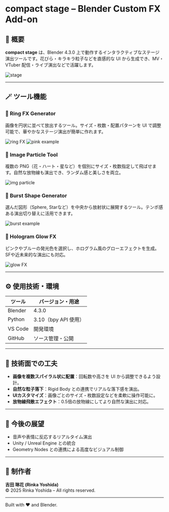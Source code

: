 # compact stage – Blender Custom FX Add-on

## 🔷 概要

**compact stage** は、Blender 4.3.0 上で動作するインタラクティブなステージ演出ツールです。花びら・キラキラ粒子などを直感的な UI から生成でき、MV・VTuber 配信・ライブ演出などで活躍します。

![stage](images/stage.png)

---

## 🪄 ツール機能

### 🌸 Ring FX Generator

画像を円状に並べて放出するツール。サイズ・枚数・配置パターンを UI で調整可能で、華やかなステージ演出が簡単に作れます。

![ring FX](images/ring_FX.png)
![pink example](images/pink.png)

### 💫 Image Particle Tool

複数の PNG（花・ハート・星など）を個別にサイズ・枚数指定して飛ばせます。自然な放物線も演出でき、ランダム感と美しさを両立。

![img particle](images/img_partucle.png)

### 🌟 Burst Shape Generator

選んだ図形（Sphere, Starなど）を中央から放射状に展開するツール。テンポ感ある演出切り替えに活用できます。

![burst example](images/blue.png)

### 🔮 Hologram Glow FX

ピンクやブルーの発光色を選択し、ホログラム風のグローエフェクトを生成。SFや近未来的な演出にも対応。

![glow FX](images/blue.png)

---

## ⚙ 使用技術・環境

| ツール | バージョン・用途         |
|--------|--------------------------|
| Blender | 4.3.0                   |
| Python  | 3.10（bpy API 使用）    |
| VS Code | 開発環境                |
| GitHub  | ソース管理・公開        |

---

## 🔧 技術面での工夫

- **画像を複数スパイラル状に配置**：回転数や高さを UI から調整できるよう設計。
- **自然な粒子落下**：Rigid Body との連携でリアルな落下感を演出。
- **UIカスタマイズ**：画像ごとのサイズ・枚数設定などを柔軟に操作可能に。
- **放物線飛散エフェクト**：0.5倍の放物線にしてより自然な演出に対応。

---

## 🚀 今後の展望

- 音声や表情に反応するリアルタイム演出
- Unity / Unreal Engine との統合
- Geometry Nodes との連携による高度なビジュアル制御

---

## 👤 制作者

**吉田 琳花 (Rinka Yoshida)**  
© 2025 Rinka Yoshida – All rights reserved.

---

Built with ❤️ and Blender.
